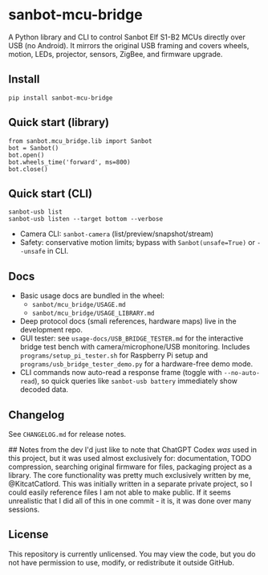 # sanbot-mcu-bridge

A Python library and CLI to control Sanbot Elf S1-B2 MCUs directly over USB (no Android).
It mirrors the original USB framing and covers wheels, motion,
LEDs, projector, sensors, ZigBee, and firmware upgrade.

## Install
```
pip install sanbot-mcu-bridge
```

## Quick start (library)
```
from sanbot.mcu_bridge.lib import Sanbot
bot = Sanbot()
bot.open()
bot.wheels_time('forward', ms=800)
bot.close()
```

## Quick start (CLI)
```
sanbot-usb list
sanbot-usb listen --target bottom --verbose
```

- Camera CLI: `sanbot-camera` (list/preview/snapshot/stream)
- Safety: conservative motion limits; bypass with `Sanbot(unsafe=True)` or `--unsafe` in CLI.

## Docs
- Basic usage docs are bundled in the wheel:
  - `sanbot/mcu_bridge/USAGE.md`
  - `sanbot/mcu_bridge/USAGE_LIBRARY.md`
- Deep protocol docs (smali references, hardware maps) live in the development repo.
- GUI tester: see `usage-docs/USB_BRIDGE_TESTER.md` for the interactive bridge
  test bench with camera/microphone/USB monitoring. Includes
  `programs/setup_pi_tester.sh` for Raspberry Pi setup and
  `programs/usb_bridge_tester_demo.py` for a hardware-free demo mode.
- CLI commands now auto-read a response frame (toggle with `--no-auto-read`), so
  quick queries like `sanbot-usb battery` immediately show decoded data.

## Changelog
See `CHANGELOG.md` for release notes.

## Notes from the dev
I'd just like to note that ChatGPT Codex *was* used in this project, but it was used almost exclusively for: documentation, TODO compression, searching original firmware for files, packaging project as a library. The core functionality was pretty much exclusively written by me, @KitcatCatlord.
This was initially written in a separate private project, so I could easily reference files I am not able to make public. If it seems unrealistic that I did all of this in one commit - it is, it was done over many sessions.

## License
This repository is currently unlicensed.
You may view the code, but you do not have permission to use, modify, or redistribute it outside GitHub.
